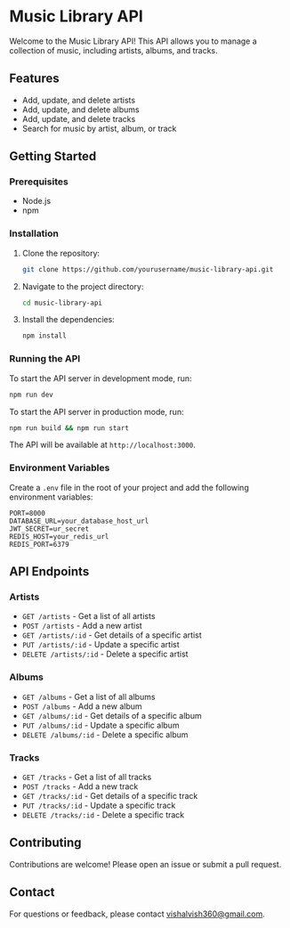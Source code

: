 # Music Library API

Welcome to the Music Library API! This API allows you to manage a collection of music, including artists, albums, and tracks.

## Features

- Add, update, and delete artists
- Add, update, and delete albums
- Add, update, and delete tracks
- Search for music by artist, album, or track

## Getting Started

### Prerequisites

- Node.js
- npm

### Installation

1. Clone the repository:
    ```sh
    git clone https://github.com/yourusername/music-library-api.git
    ```
2. Navigate to the project directory:
    ```sh
    cd music-library-api
    ```
3. Install the dependencies:
    ```sh
    npm install
    ```

### Running the API

To start the API server in development mode, run:
```sh
npm run dev
```

To start the API server in production mode, run:
```sh
npm run build && npm run start
```

The API will be available at `http://localhost:3000`.

### Environment Variables

Create a `.env` file in the root of your project and add the following environment variables:

```
PORT=8000
DATABASE_URL=your_database_host_url
JWT_SECRET=ur_secret
REDIS_HOST=your_redis_url
REDIS_PORT=6379
```

## API Endpoints

### Artists

- `GET /artists` - Get a list of all artists
- `POST /artists` - Add a new artist
- `GET /artists/:id` - Get details of a specific artist
- `PUT /artists/:id` - Update a specific artist
- `DELETE /artists/:id` - Delete a specific artist

### Albums

- `GET /albums` - Get a list of all albums
- `POST /albums` - Add a new album
- `GET /albums/:id` - Get details of a specific album
- `PUT /albums/:id` - Update a specific album
- `DELETE /albums/:id` - Delete a specific album

### Tracks

- `GET /tracks` - Get a list of all tracks
- `POST /tracks` - Add a new track
- `GET /tracks/:id` - Get details of a specific track
- `PUT /tracks/:id` - Update a specific track
- `DELETE /tracks/:id` - Delete a specific track

## Contributing

Contributions are welcome! Please open an issue or submit a pull request.


## Contact

For questions or feedback, please contact [vishalvish360@gmail.com](mailto:vishalvish360@gmail.com).

